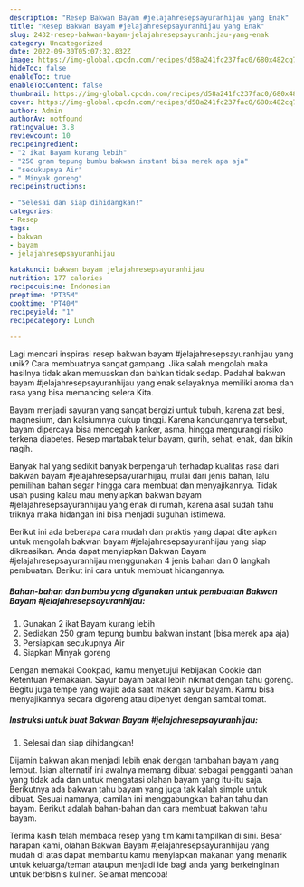 ```yaml
---
description: "Resep Bakwan Bayam #jelajahresepsayuranhijau yang Enak"
title: "Resep Bakwan Bayam #jelajahresepsayuranhijau yang Enak"
slug: 2432-resep-bakwan-bayam-jelajahresepsayuranhijau-yang-enak
category: Uncategorized
date: 2022-09-30T05:07:32.832Z
image: https://img-global.cpcdn.com/recipes/d58a241fc237fac0/680x482cq70/bakwan-bayam-jelajahresepsayuranhijau-foto-resep-utama.jpg
hideToc: false
enableToc: true
enableTocContent: false
thumbnail: https://img-global.cpcdn.com/recipes/d58a241fc237fac0/680x482cq70/bakwan-bayam-jelajahresepsayuranhijau-foto-resep-utama.jpg
cover: https://img-global.cpcdn.com/recipes/d58a241fc237fac0/680x482cq70/bakwan-bayam-jelajahresepsayuranhijau-foto-resep-utama.jpg
author: Admin
authorAv: notfound
ratingvalue: 3.8
reviewcount: 10
recipeingredient:
- "2 ikat Bayam kurang lebih"
- "250 gram tepung bumbu bakwan instant bisa merek apa aja"
- "secukupnya Air"
- " Minyak goreng"
recipeinstructions:

- "Selesai dan siap dihidangkan!"
categories:
- Resep
tags:
- bakwan
- bayam
- jelajahresepsayuranhijau

katakunci: bakwan bayam jelajahresepsayuranhijau 
nutrition: 177 calories
recipecuisine: Indonesian
preptime: "PT35M"
cooktime: "PT40M"
recipeyield: "1"
recipecategory: Lunch

---
```





Lagi mencari inspirasi resep bakwan bayam #jelajahresepsayuranhijau yang unik? Cara membuatnya sangat gampang. Jika salah mengolah maka hasilnya tidak akan memuaskan dan bahkan tidak sedap. Padahal bakwan bayam #jelajahresepsayuranhijau yang enak selayaknya memiliki aroma dan rasa yang bisa memancing selera Kita.





Bayam menjadi sayuran yang sangat bergizi untuk tubuh, karena zat besi, magnesium, dan kalsiumnya cukup tinggi. Karena kandungannya tersebut, bayam dipercaya bisa mencegah kanker, asma, hingga mengurangi risiko terkena diabetes. Resep martabak telur bayam, gurih, sehat, enak, dan bikin nagih.

Banyak hal yang sedikit banyak berpengaruh terhadap kualitas rasa dari bakwan bayam #jelajahresepsayuranhijau, mulai dari jenis bahan, lalu pemilihan bahan segar hingga cara membuat dan menyajikannya. Tidak usah pusing kalau mau menyiapkan bakwan bayam #jelajahresepsayuranhijau yang enak di rumah, karena asal sudah tahu triknya maka hidangan ini bisa menjadi suguhan istimewa.






Berikut ini ada beberapa cara mudah dan praktis yang dapat diterapkan untuk mengolah bakwan bayam #jelajahresepsayuranhijau yang siap dikreasikan. Anda dapat menyiapkan Bakwan Bayam #jelajahresepsayuranhijau menggunakan 4 jenis bahan dan 0 langkah pembuatan. Berikut ini cara untuk membuat hidangannya.

<!--inarticleads1-->

##### Bahan-bahan dan bumbu yang digunakan untuk pembuatan Bakwan Bayam #jelajahresepsayuranhijau:

1. Gunakan 2 ikat Bayam kurang lebih
1. Sediakan 250 gram tepung bumbu bakwan instant (bisa merek apa aja)
1. Persiapkan secukupnya Air
1. Siapkan  Minyak goreng


Dengan memakai Cookpad, kamu menyetujui Kebijakan Cookie dan Ketentuan Pemakaian. Sayur bayam bakal lebih nikmat dengan tahu goreng. Begitu juga tempe yang wajib ada saat makan sayur bayam. Kamu bisa menyajikannya secara digoreng atau dipenyet dengan sambal tomat. 

<!--inarticleads2-->

##### Instruksi untuk buat Bakwan Bayam #jelajahresepsayuranhijau:


1. Selesai dan siap dihidangkan!

Dijamin bakwan akan menjadi lebih enak dengan tambahan bayam yang lembut. Isian alternatif ini awalnya memang dibuat sebagai pengganti bahan yang tidak ada dan untuk mengatasi olahan bayam yang itu-itu saja. Berikutnya ada bakwan tahu bayam yang juga tak kalah simple untuk dibuat. Sesuai namanya, camilan ini menggabungkan bahan tahu dan bayam. Berikut adalah bahan-bahan dan cara membuat bakwan tahu bayam. 

Terima kasih telah membaca resep yang tim kami tampilkan di sini. Besar harapan kami, olahan Bakwan Bayam #jelajahresepsayuranhijau yang mudah di atas dapat membantu kamu menyiapkan makanan yang menarik untuk keluarga/teman ataupun menjadi ide bagi anda yang berkeinginan untuk berbisnis kuliner. Selamat mencoba!
